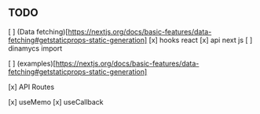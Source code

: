 ## TODO

 
[ ] (Data fetching)[https://nextjs.org/docs/basic-features/data-fetching#getstaticprops-static-generation] 
[x] hooks react 
[x] api next js
[ ] dinamycs import

[ ] (examples)[https://nextjs.org/docs/basic-features/data-fetching#getstaticprops-static-generation]

[x] API Routes 

[x] useMemo
[x] useCallback